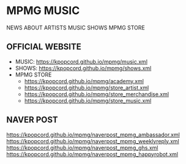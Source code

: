 # MPMG MUSIC
NEWS
ABOUT
ARTISTS
MUSIC
SHOWS
MPMG STORE

## OFFICIAL WEBSITE
- MUSIC: https://kpopcord.github.io/mpmg/music.xml  
- SHOWS: https://kpopcord.github.io/mpmg/shows.xml  
- MPMG STORE
  - https://kpopcord.github.io/mpmg/academy.xml  
  - https://kpopcord.github.io/mpmg/store_artist.xml  
  - https://kpopcord.github.io/mpmg/store_merchandise.xml  
  - https://kpopcord.github.io/mpmg/store_music.xml  

## NAVER POST
https://kpopcord.github.io/mpmg/naverpost_mpmg_ambassador.xml  
https://kpopcord.github.io/mpmg/naverpost_mpmg_weeklyreply.xml  
https://kpopcord.github.io/mpmg/naverpost_mpmg_ghs.xml  
https://kpopcord.github.io/mpmg/naverpost_mpmg_happyrobot.xml  
